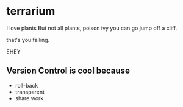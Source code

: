 # terrarium
I love plants
But not all plants, poison ivy you can go jump off a cliff. 

that's you falling. 

EHEY


## Version Control is cool because

- roll-back
- transparent
- share work

